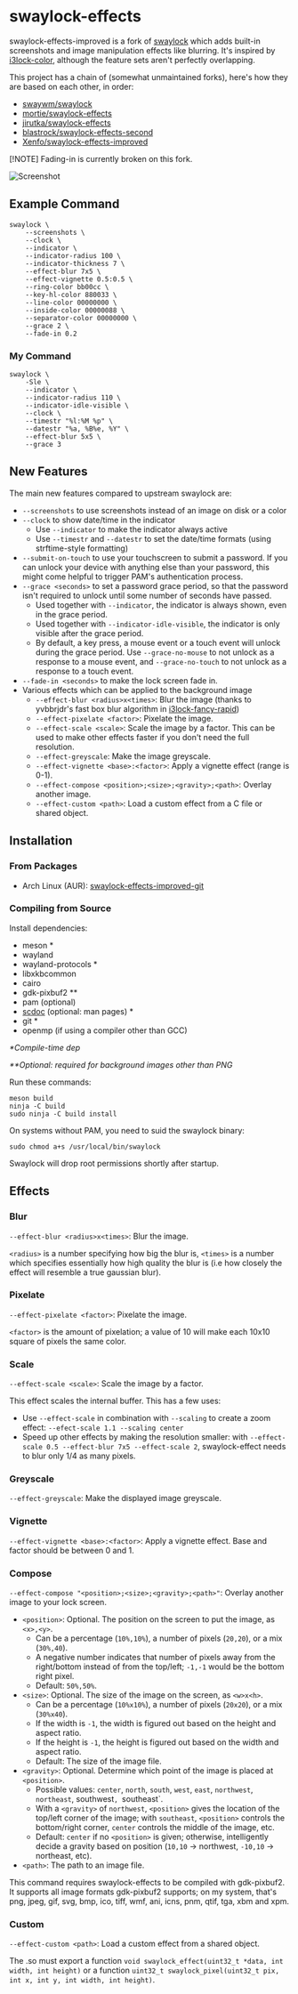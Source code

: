 # swaylock-effects

swaylock-effects-improved is a fork of [swaylock](https://github.com/swaywm/swaylock)
which adds built-in screenshots and image manipulation effects like blurring.
It's inspired by [i3lock-color](https://github.com/PandorasFox/i3lock-color),
although the feature sets aren't perfectly overlapping.

This project has a chain of (somewhat unmaintained forks), here's how they are
based on each other, in order:

- [swaywm/swaylock](https://github.com/swaywm/swaylock)
- [mortie/swaylock-effects](https://github.com/mortie/swaylock-effects)
- [jirutka/swaylock-effects](https://github.com/jirutka/swaylock-effects)
- [blastrock/swaylock-effects-second](https://github.com/blastrock/swaylock-effects-second)
- [Xenfo/swaylock-effects-improved](https://github.com/Xenfo/swaylock-effects-improved)

[!NOTE]
Fading-in is currently broken on this fork.

![Screenshot](https://raw.githubusercontent.com/jirutka/swaylock-effects/master/screenshot.png)

## Example Command

```
swaylock \
	--screenshots \
	--clock \
	--indicator \
	--indicator-radius 100 \
	--indicator-thickness 7 \
	--effect-blur 7x5 \
	--effect-vignette 0.5:0.5 \
	--ring-color bb00cc \
	--key-hl-color 880033 \
	--line-color 00000000 \
	--inside-color 00000088 \
	--separator-color 00000000 \
	--grace 2 \
	--fade-in 0.2
```

### My Command

```
swaylock \
	-Sle \
	--indicator \
	--indicator-radius 110 \
	--indicator-idle-visible \
	--clock \
	--timestr "%l:%M %p" \
	--datestr "%a, %B%e, %Y" \
	--effect-blur 5x5 \
	--grace 3
```

## New Features

The main new features compared to upstream swaylock are:

* `--screenshots` to use screenshots instead of an image on disk or a color
* `--clock` to show date/time in the indicator
	* Use `--indicator` to make the indicator always active
	* Use `--timestr` and `--datestr` to set the date/time formats
	  (using strftime-style formatting)
* `--submit-on-touch` to use your touchscreen to submit a password.
  If you can unlock your device with anything else than your password,
  this might come helpful to trigger PAM's authentication process.
* `--grace <seconds>` to set a password grace period, so that the password
  isn't required to unlock until some number of seconds have passed.
	* Used together with `--indicator`, the indicator is always shown,
	  even in the grace period.
	* Used together with `--indicator-idle-visible`, the indicator is only
	  visible after the grace period.
	* By default, a key press, a mouse event or a touch event will unlock
	  during the grace period. Use `--grace-no-mouse` to not unlock as a response
	  to a mouse event, and `--grace-no-touch` to not unlock as a response to
	  a touch event.
* `--fade-in <seconds>` to make the lock screen fade in.
* Various effects which can be applied to the background image
	* `--effect-blur <radius>x<times>`: Blur the image (thanks to yvbbrjdr's
	  fast box blur algorithm in
	  [i3lock-fancy-rapid](https://github.com/yvbbrjdr/i3lock-fancy-rapid))
	* `--effect-pixelate <factor>`: Pixelate the image.
	* `--effect-scale <scale>`: Scale the image by a factor. This can be used
	  to make other effects faster if you don't need the full resolution.
	* `--effect-greyscale`: Make the image greyscale.
	* `--effect-vignette <base>:<factor>`: Apply a vignette effect (range is 0-1).
	* `--effect-compose <position>;<size>;<gravity>;<path>`: Overlay another image.
	* `--effect-custom <path>`: Load a custom effect from a C file or shared object.

## Installation

### From Packages

* Arch Linux (AUR): [swaylock-effects-improved-git](https://aur.archlinux.org/packages/swaylock-effects-improved-git)

### Compiling from Source

Install dependencies:

* meson \*
* wayland
* wayland-protocols \*
* libxkbcommon
* cairo
* gdk-pixbuf2 \*\*
* pam (optional)
* [scdoc](https://git.sr.ht/~sircmpwn/scdoc) (optional: man pages) \*
* git \*
* openmp (if using a compiler other than GCC)

_\*Compile-time dep_

_\*\*Optional: required for background images other than PNG_

Run these commands:

	meson build
	ninja -C build
	sudo ninja -C build install

On systems without PAM, you need to suid the swaylock binary:

	sudo chmod a+s /usr/local/bin/swaylock

Swaylock will drop root permissions shortly after startup.

## Effects

### Blur

`--effect-blur <radius>x<times>`: Blur the image.

`<radius>` is a number specifying how big
the blur is, `<times>` is a number which specifies essentially how high quality the blur is
(i.e how closely the effect will resemble a true gaussian blur).

### Pixelate

`--effect-pixelate <factor>`: Pixelate the image.

`<factor>` is the amount of pixelation; a value of 10 will make each 10x10 square of pixels
the same color.

### Scale

`--effect-scale <scale>`: Scale the image by a factor.

This effect scales the internal buffer. This has a few uses:

* Use `--effect-scale` in combination with `--scaling` to create a zoom effect:
  `--efect-scale 1.1 --scaling center`
* Speed up other effects by making the resolution smaller: with
  `--effect-scale 0.5 --effect-blur 7x5 --effect-scale 2`, swaylock-effect needs to blur
  only 1/4 as many pixels.

### Greyscale

`--effect-greyscale`: Make the displayed image greyscale.

### Vignette

`--effect-vignette <base>:<factor>`: Apply a vignette effect.
Base and factor should be between 0 and 1.

### Compose

`--effect-compose "<position>;<size>;<gravity>;<path>"`: Overlay another image to your lock screen.

* `<position>`: Optional. The position on the screen to put the image, as `<x>,<y>`.
	* Can be a percentage (`10%,10%`), a number of pixels (`20,20`), or a mix (`30%,40`).
	* A negative number indicates that number of pixels away from the right/bottom instead of
	  from the top/left; `-1,-1` would be the bottom right pixel.
	* Default: `50%,50%`.
* `<size>`: Optional. The size of the image on the screen, as `<w>x<h>`.
	* Can be a percentage (`10%x10%`), a number of pixels (`20x20`), or a mix (`30%x40`).
	* If the width is `-1`, the width is figured out based on the height and aspect ratio.
	* If the height is `-1`, the height is figured out based on the width and aspect ratio.
	* Default: The size of the image file.
* `<gravity>`: Optional. Determine which point of the image is placed at `<position>`.
	* Possible values: `center`, `north`, `south`, `west`, `east`,
	  `northwest`, `northeast`, southwest`, `southeast`.
	* With a `<gravity>` of `northwest`, `<position>` gives the location of the top/left
	  corner of the image; with `southeast`, `<position>` controls the bottom/right corner,
	  `center` controls the middle of the image, etc.
	* Default: `center` if no `<position>` is given; otherwise, intelligently decide a gravity
	  based on position (`10,10` -> northwest, `-10,10` -> northeast, etc).
* `<path>`: The path to an image file.

This command requires swaylock-effects to be compiled with gdk-pixbuf2.
It supports all image formats gdk-pixbuf2 supports; on my system, that's
png, jpeg, gif, svg, bmp, ico, tiff, wmf, ani, icns, pnm, qtif, tga, xbm and xpm.

### Custom

`--effect-custom <path>`: Load a custom effect from a shared object.

The .so must export a function `void swaylock_effect(uint32_t *data, int width, int height)`
or a function `uint32_t swaylock_pixel(uint32_t pix, int x, int y, int width, int height)`.

